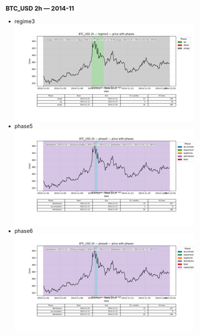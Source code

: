 ### BTC_USD 2h — 2014-11

- regime3
![BTC_USD_2h_regime3_2014-11_phase_price.png](outputs/fourier/phase_monthly/BTC_USD/2h/2014/2014-11/BTC_USD_2h_regime3_2014-11_phase_price.png)
- phase5
![BTC_USD_2h_phase5_2014-11_phase_price.png](outputs/fourier/phase_monthly/BTC_USD/2h/2014/2014-11/BTC_USD_2h_phase5_2014-11_phase_price.png)
- phase6
![BTC_USD_2h_phase6_2014-11_phase_price.png](outputs/fourier/phase_monthly/BTC_USD/2h/2014/2014-11/BTC_USD_2h_phase6_2014-11_phase_price.png)